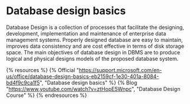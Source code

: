 # Database design basics

Database Design is a collection of processes that facilitate the designing, development, implementation and maintenance of enterprise data management systems. Properly designed database are easy to maintain, improves data consistency and are cost effective in terms of disk storage space.
The main objectives of database design in DBMS are to produce logical and physical designs models of the proposed database system.

{% resources %}
  {% Official "https://support.microsoft.com/en-us/office/database-design-basics-eb2159cf-1e30-401a-8084-bd4f9c9ca1f5", "Database design basics" %}
  {% Blog "https://www.youtube.com/watch?v=ztHopE5Wnpc", "Database Design Course" %}
{% endresources %}